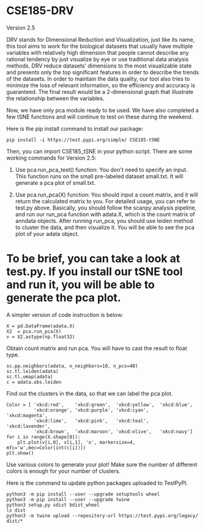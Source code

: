 # CSE185-DRV
Version 2.5

DRV stands for Dimensional Reduction and Visualization, just like its name, this tool aims to work for the biological datasets that usually have multiple variables with relatively high dimension that people cannot describe any rational tendency by just visualize by eye or use traditional data analysis methods. DRV reduce datasets' dimensions to the most visualizable state and presents only the top significant features in order to describe the trends of the datasets. In order to maintain the data quality, our tool also tries to minimize the loss of relevant information, so the efficiency and accuracy is guaranteed. The final result would be a 2-dimensional graph that illustrate the relationship between the variables.

Now, we have only pca module ready to be used. We have also completed a few tSNE functions and will continue to test on these during the weekend.

Here is the pip install command to install our package:
```
pip install -i https://test.pypi.org/simple/ CSE185-tSNE
```
Then, you can import CSE185_tSNE in your python script.
There are some working commands for Version 2.5:

1. Use pca.run_pca_test() function: You don't need to specify an input. This function runs on the small pre-labeled dataset small.txt. It will generate a pca plot of small.txt. 

2. Use pca.run_pca(X) function: You should input a count matrix, and it will return the calculated matrix to you. For detailed usage, you can refer to test.py above. Basically, you should follow the scanpy analysis pipeline, and run our run_pca function with adata.X, which is the count matrix of anndata objects. After running run_pca, you should use leiden method to cluster the data, and then visualize it. You will be able to see the pca plot of your adata object.

# To be brief, you can take a look at test.py. If you install our tSNE tool and run it, you will be able to generate the pca plot.

A simpler version of code instruction is below:
```
X = pd.DataFrame(adata.X)
X2  = pca.run_pca(X)
v = X2.astype(np.float32)
```
Obtain count matrix and run pca. You will have to cast the result to float type.
```
sc.pp.neighbors(adata, n_neighbors=10, n_pcs=40)
sc.tl.leiden(adata)
sc.tl.umap(adata)
c = adata.obs.leiden
```
Find out the clusters in the data, so that we can label the pca plot.
```
Color = [ 'xkcd:red',    'xkcd:green',  'xkcd:yellow',  'xkcd:blue',
          'xkcd:orange', 'xkcd:purple', 'xkcd:cyan',    'xkcd:magenta',
          'xkcd:lime',   'xkcd:pink',   'xkcd:teal',    'xkcd:lavender',
          'xkcd:brown',  'xkcd:maroon', 'xkcd:olive',   'xkcd:navy']
for i in range(X.shape[0]):
    plt.plot(v[i,0], v[i,1], 'o', markersize=4, mfc='w',mec=Color[int(c[i])])
plt.show()
```
Use various colors to generate your plot! Make sure the number of different colors is enough for your number of clusters.

Here is the command to update python packages uploaded to TestPyPI.
```
python3 -m pip install --user --upgrade setuptools wheel
python3 -m pip install --user --upgrade twine
python3 setup.py sdist bdist_wheel
ls dist
python3 -m twine upload --repository-url https://test.pypi.org/legacy/ dist/*
```
